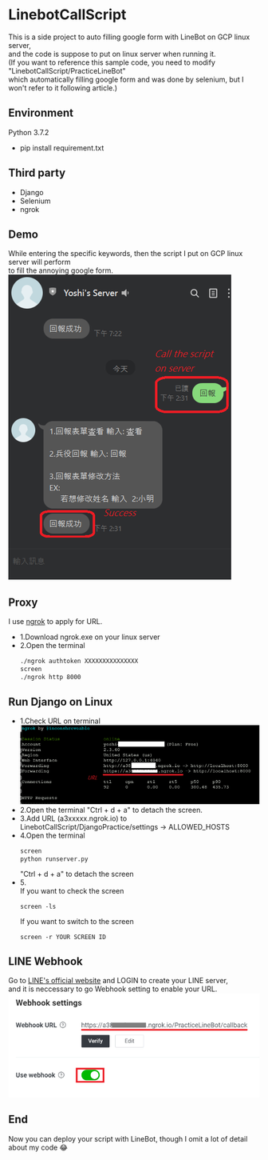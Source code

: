 # LinebotCallScript
This is a side project to auto filling google form with LineBot on GCP linux server,  
and the code is suppose to put on linux server when running it.  
(If you want to reference this sample code, you need to modify "LinebotCallScript/PracticeLineBot"  
which automatically filling google form and was done by selenium, but I won't refer to it following article.)  

## Environment
Python 3.7.2  
- pip install requirement.txt  

## Third party
- Django  
- Selenium  
- ngrok  

## Demo
While entering the specific keywords, then the script I put on GCP linux server will perform  
to fill the annoying google form.   
![Demo pic1](https://github.com/ycc789741ycc/LinebotCallScript/blob/master/pics/Demo1.png "Demo pic1")

## Proxy
I use [ngrok](https://dashboard.ngrok.com/get-started/setup) to apply for URL.
- 1.Download ngrok.exe on your linux server  
- 2.Open the terminal  
    ```
    ./ngrok authtoken XXXXXXXXXXXXXXX 
    screen  
    ./ngrok http 8000
    ```

## Run Django on Linux
- 1.Check URL on terminal  
![Demo pic2](https://github.com/ycc789741ycc/LinebotCallScript/blob/master/pics/Demo2.png "Demo pic2")
- 2.Open the terminal "Ctrl + d + a" to detach the screen.
- 3.Add URL (a3xxxxx.ngrok.io) to LinebotCallScript/DjangoPractice/settings -> ALLOWED_HOSTS
- 4.Open the terminal  
  ```
  screen
  python runserver.py
  ```
  "Ctrl + d + a" to detach the screen  
- 5\.  
  If you want to check the screen  
  ```
  screen -ls
  ```
  If you want to switch to the screen  
  ```
  screen -r YOUR SCREEN ID
  ```
  
## LINE Webhook  
  Go to [LINE's official website](https://developers.line.biz/en/) and LOGIN to create your LINE server,  
  and it is neccessary to go Webhook setting to enable your URL.
  ![Demo pic3](https://github.com/ycc789741ycc/LinebotCallScript/blob/master/pics/Demo3.png "Demo pic3")
  
## End
   Now you can deploy your script with LineBot, though I omit a lot of detail about my code :joy:
